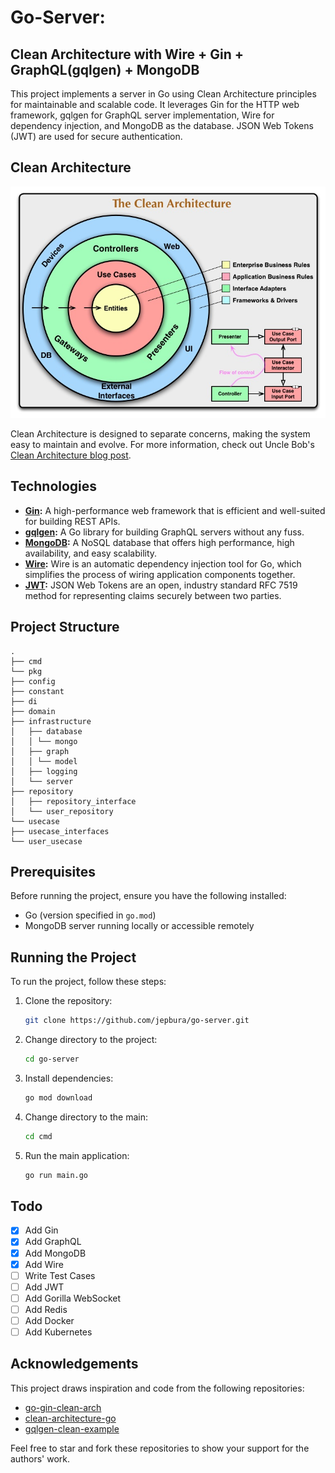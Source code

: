 # Go-Server:

## Clean Architecture with Wire + Gin + GraphQL(gqlgen) + MongoDB

This project implements a server in Go using Clean Architecture principles for maintainable and scalable code. It leverages Gin for the HTTP web framework, gqlgen for GraphQL server implementation, Wire for dependency injection, and MongoDB as the database. JSON Web Tokens (JWT) are used for secure authentication.

## Clean Architecture

![Clean Architecture](./assets/clean.jpg)

Clean Architecture is designed to separate concerns, making the system easy to maintain and evolve. For more information, check out Uncle Bob's [Clean Architecture blog post](https://blog.cleancoder.com/uncle-bob/2012/08/13/the-clean-architecture.html).

## Technologies

- **[Gin](https://github.com/gin-gonic/gin):** A high-performance web framework that is efficient and well-suited for building REST APIs.
- **[gqlgen](https://github.com/99designs/gqlgen):** A Go library for building GraphQL servers without any fuss.
- **[MongoDB](https://github.com/mongodb/mongo-go-driver):** A NoSQL database that offers high performance, high availability, and easy scalability.
- **[Wire](https://github.com/google/wire):** Wire is an automatic dependency injection tool for Go, which simplifies the process of wiring application components together.
- **[JWT](https://github.com/golang-jwt/jwt):** JSON Web Tokens are an open, industry standard RFC 7519 method for representing claims securely between two parties.

## Project Structure

```
.
├── cmd
└── pkg
├── config
├── constant
├── di
├── domain
├── infrastructure
│   ├── database
│   │ └── mongo
│   ├── graph
│   │ └── model
│   ├── logging
│   └── server
├── repository
│   ├── repository_interface
│   └── user_repository
└── usecase
├── usecase_interfaces
└── user_usecase

```

## Prerequisites

Before running the project, ensure you have the following installed:

- Go (version specified in `go.mod`)
- MongoDB server running locally or accessible remotely

## Running the Project

To run the project, follow these steps:

1. Clone the repository:

   ```bash
   git clone https://github.com/jepbura/go-server.git
   ```

2. Change directory to the project:

   ```bash
   cd go-server
   ```

3. Install dependencies:

   ```bash
   go mod download
   ```

4. Change directory to the main:

   ```bash
   cd cmd
   ```

5. Run the main application:

   ```bash
   go run main.go
   ```

## Todo

- [x] Add Gin
- [x] Add GraphQL
- [x] Add MongoDB
- [x] Add Wire
- [ ] Write Test Cases
- [ ] Add JWT
- [ ] Add Gorilla WebSocket
- [ ] Add Redis
- [ ] Add Docker
- [ ] Add Kubernetes

## Acknowledgements

This project draws inspiration and code from the following repositories:

- [go-gin-clean-arch](https://github.com/thnkrn/go-gin-clean-arch)
- [clean-architecture-go](https://github.com/vidu171/clean-architecture-go)
- [gqlgen-clean-example](https://github.com/nutstick/gqlgen-clean-example)

Feel free to star and fork these repositories to show your support for the authors' work.
